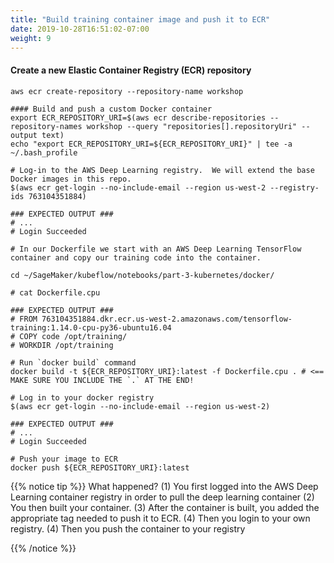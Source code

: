```yaml
---
title: "Build training container image and push it to ECR"
date: 2019-10-28T16:51:02-07:00
weight: 9
---
```


#### Create a new Elastic Container Registry (ECR) repository
```
aws ecr create-repository --repository-name workshop

#### Build and push a custom Docker container
export ECR_REPOSITORY_URI=$(aws ecr describe-repositories --repository-names workshop --query "repositories[].repositoryUri" --output text)
echo "export ECR_REPOSITORY_URI=${ECR_REPOSITORY_URI}" | tee -a ~/.bash_profile

# Log-in to the AWS Deep Learning registry.  We will extend the base Docker images in this repo.
$(aws ecr get-login --no-include-email --region us-west-2 --registry-ids 763104351884)

### EXPECTED OUTPUT ###
# ...
# Login Succeeded

# In our Dockerfile we start with an AWS Deep Learning TensorFlow container and copy our training code into the container.

cd ~/SageMaker/kubeflow/notebooks/part-3-kubernetes/docker/

# cat Dockerfile.cpu

### EXPECTED OUTPUT ###
# FROM 763104351884.dkr.ecr.us-west-2.amazonaws.com/tensorflow-training:1.14.0-cpu-py36-ubuntu16.04
# COPY code /opt/training/
# WORKDIR /opt/training

# Run `docker build` command
docker build -t ${ECR_REPOSITORY_URI}:latest -f Dockerfile.cpu . # <== MAKE SURE YOU INCLUDE THE `.` AT THE END!

# Log in to your docker registry
$(aws ecr get-login --no-include-email --region us-west-2)

### EXPECTED OUTPUT ###
# ...
# Login Succeeded

# Push your image to ECR
docker push ${ECR_REPOSITORY_URI}:latest
```

{{% notice tip %}}
What happened?
(1) You first logged into the AWS Deep Learning container registry in order to pull the deep learning container (2) You then built your container. (3) After the container is built, you added the appropriate tag needed to push it to ECR. (4) Then you login to your own registry. (4) Then you push the container to your registry

{{% /notice %}}
